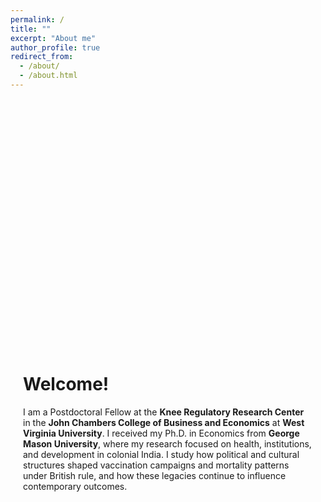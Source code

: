 ```yaml
---
permalink: /
title: ""
excerpt: "About me"
author_profile: true
redirect_from: 
  - /about/
  - /about.html
---
```


<!-- Translucent map section at the top -->
<div style="position: relative; 
            width: 100%; 
            height: 400px;
            margin-bottom: 40px;">
  <div style="position: absolute;
              top: 0;
              left: 0;
              width: 100%;
              height: 100%;
              background: url('/images/India1875.jpg') center center no-repeat;
              background-size: cover;
              opacity: 0.3;">
  </div>
</div>

<!-- Text content section below the map -->
<div style="max-width: 800px; 
            margin: 0 auto; 
            padding: 0 20px 60px 20px; 
            text-align: left;">
  <h1>Welcome!</h1>
  <p>
    I am a Postdoctoral Fellow at the <strong>Knee Regulatory Research Center</strong> in the 
    <strong>John Chambers College of Business and Economics</strong> at 
    <strong>West Virginia University</strong>. I received my Ph.D. in Economics from <strong>George Mason University</strong>, 
    where my research focused on health, institutions, and development in colonial India. 
    I study how political and cultural structures shaped vaccination campaigns and mortality patterns under British rule, 
    and how these legacies continue to influence contemporary outcomes.
  </p>
</div>